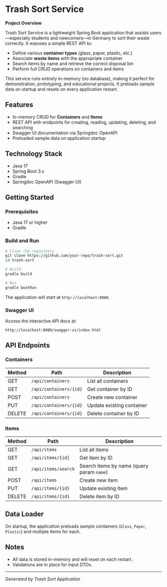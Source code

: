 # Trash Sort Service

**Project Overview**

Trash Sort Service is a lightweight Spring Boot application that assists users—especially students and newcomers—in
Germany to sort their waste correctly. It exposes a simple REST API to:

- Define various **container types** (glass, paper, plastic, etc.)
- Associate **waste items** with the appropriate container
- Search items by name and retrieve the correct disposal bin
- Perform full CRUD operations on containers and items

This service runs entirely in-memory (no database), making it perfect for demonstration, prototyping, and educational
projects. It preloads sample data on startup and resets on every application restart.

## Features

* In-memory CRUD for **Containers** and **Items**
* REST API with endpoints for creating, reading, updating, deleting, and searching
* Swagger UI documentation via Springdoc OpenAPI
* Preloaded sample data on application startup

## Technology Stack

* Java 17
* Spring Boot 3.x
* Gradle
* Springdoc OpenAPI (Swagger UI)

## Getting Started

### Prerequisites

* Java 17 or higher
* Gradle

### Build and Run

```bash
# Clone the repository
git clone https://github.com/your-repo/trash-sort.git
cd trash-sort

# Build
gradle build

# Run
gradle bootRun
```

The application will start at `http://localhost:8080`.

### Swagger UI

Access the interactive API docs at:

```
http://localhost:8080/swagger-ui/index.html
```

## API Endpoints

### Containers

| Method | Path                   | Description               |
|--------|------------------------|---------------------------|
| GET    | `/api/containers`      | List all containers       |
| GET    | `/api/containers/{id}` | Get container by ID       |
| POST   | `/api/containers`      | Create new container      |
| PUT    | `/api/containers/{id}` | Update existing container |
| DELETE | `/api/containers/{id}` | Delete container by ID    |

### Items

| Method | Path                | Description                               |
|--------|---------------------|-------------------------------------------|
| GET    | `/api/items`        | List all items                            |
| GET    | `/api/items/{id}`   | Get item by ID                            |
| GET    | `/api/items/search` | Search items by name (query param `name`) |
| POST   | `/api/items`        | Create new item                           |
| PUT    | `/api/items/{id}`   | Update existing item                      |
| DELETE | `/api/items/{id}`   | Delete item by ID                         |

## Data Loader

On startup, the application preloads sample containers (`Glass`, `Paper`, `Plastic`) and multiple items for each.

## Notes

* All data is stored in-memory and will reset on each restart.
* Validations are in place for input DTOs.

---

*Generated by Trash Sort Application*
